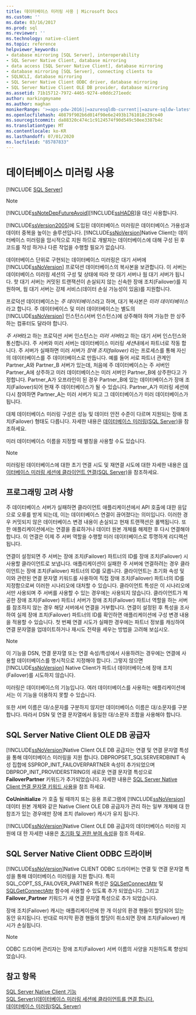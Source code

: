 ```yaml
---
title: 데이터베이스 미러링 사용 | Microsoft Docs
ms.custom: ''
ms.date: 03/16/2017
ms.prod: sql
ms.reviewer: ''
ms.technology: native-client
ms.topic: reference
helpviewer_keywords:
- database mirroring [SQL Server], interoperability
- SQL Server Native Client, database mirroring
- data access [SQL Server Native Client], database mirroring
- database mirroring [SQL Server], connecting clients to
- SQLNCLI, database mirroring
- SQL Server Native Client ODBC driver, database mirroring
- SQL Server Native Client OLE DB provider, database mirroring
ms.assetid: 71b15712-7972-4465-9274-e0ddc271eedc
author: markingmyname
ms.author: maghan
monikerRange: '>=aps-pdw-2016||=azuresqldb-current||=azure-sqldw-latest||>=sql-server-2016||=sqlallproducts-allversions||>=sql-server-linux-2017||=azuresqldb-mi-current'
ms.openlocfilehash: 40879f902b6d014f90e6e2493b1761018c29ce40
ms.sourcegitcommit: da88320c474c1c9124574f90d549c50ee3387b4c
ms.translationtype: MT
ms.contentlocale: ko-KR
ms.lasthandoff: 07/01/2020
ms.locfileid: "85787833"
---
```

# <a name="using-database-mirroring"></a>데이터베이스 미러링 사용
[!INCLUDE [SQL Server](../../../includes/applies-to-version/sql-asdb-asdbmi-asdw-pdw.md)]

    
> [!NOTE]  
>  [!INCLUDE[ssNoteDepFutureAvoid](../../../includes/ssnotedepfutureavoid-md.md)][!INCLUDE[ssHADR](../../../includes/sshadr-md.md)]을 대신 사용합니다.  
  
 [!INCLUDE[ssVersion2005](../../../includes/ssversion2005-md.md)]에 도입된 데이터베이스 미러링은 데이터베이스 가용성과 데이터 중복을 높이는 솔루션입니다. [!INCLUDE[ssNoVersion](../../../includes/ssnoversion-md.md)]Native Client는 데이터베이스 미러링을 암시적으로 지원 하므로 개발자는 데이터베이스에 대해 구성 된 후 코드를 작성 하거나 다른 작업을 수행할 필요가 없습니다.  
  
 데이터베이스 단위로 구현되는 데이터베이스 미러링은 대기 서버에 [!INCLUDE[ssNoVersion](../../../includes/ssnoversion-md.md)] 프로덕션 데이터베이스의 복사본을 보관합니다. 이 서버는 데이터베이스 미러링 세션의 구성 및 상태에 따라 핫 대기 서버나 웜 대기 서버가 됩니다. 핫 대기 서버는 커밋된 트랜잭션이 손실되지 않는 신속한 장애 조치(Failover)를 지원하며, 웜 대기 서버는 강제 서비스(데이터 손실 가능성이 있음)를 지원합니다.  
  
 프로덕션 데이터베이스는 *주 데이터베이스*라고 하며, 대기 복사본은 *미러 데이터베이스*라고 합니다. 주 데이터베이스 및 미러 데이터베이스는 별도의 [!INCLUDE[ssNoVersion](../../../includes/ssnoversion-md.md)] 인스턴스(서버 인스턴스)에 상주해야 하며 가능한 한 상주하는 컴퓨터도 달라야 합니다.  
  
 *주 서버*라고 하는 프로덕션 서버 인스턴스는 *미러 서버*라고 하는 대기 서버 인스턴스와 통신합니다. 주 서버와 미러 서버는 데이터베이스 미러링 *세션*내에서 파트너로 작동 합니다. 주 서버가 실패하면 미러 서버가 *장애 조치(failover)* 라는 프로세스를 통해 자신의 데이터베이스를 주 데이터베이스로 만듭니다. 예를 들어 서로 파트너 관계인 Partner_A와 Partner_B 서버가 있는데, 처음에 주 데이터베이스는 주 서버인 Partner_A에 상주하고 미러 데이터베이스는 미러 서버인 Partner_B에 상주한다고 가정합니다. Partner_A가 오프라인이 된 경우 Partner_B에 있는 데이터베이스가 장애 조치(Failover)되어 현재 주 데이터베이스가 될 수 있습니다. Partner_A가 미러링 세션에 다시 참여하면 Partner_A는 미러 서버가 되고 그 데이터베이스가 미러 데이터베이스가 됩니다.  
  
 대체 데이터베이스 미러링 구성은 성능 및 데이터 안전 수준이 다르며 지원되는 장애 조치(Failover) 형태도 다릅니다. 자세한 내용은 [데이터베이스 미러링&#40;SQL Server&#41;](../../../database-engine/database-mirroring/database-mirroring-sql-server.md)을 참조하세요.  
  
 미러 데이터베이스 이름을 지정할 때 별칭을 사용할 수도 있습니다.  
  
> [!NOTE]  
>  미러링된 데이터베이스에 대한 초기 연결 시도 및 재연결 시도에 대한 자세한 내용은 [데이터베이스 미러링 세션에 클라이언트 연결&#40;SQL Server&#41;](../../../database-engine/database-mirroring/connect-clients-to-a-database-mirroring-session-sql-server.md)을 참조하세요.  
  
## <a name="programming-considerations"></a>프로그래밍 고려 사항  
 주 데이터베이스 서버가 실패하면 클라이언트 애플리케이션에서 API 호출에 대한 응답으로 오류를 받게 되는데, 이는 데이터베이스 연결이 끊어졌다는 의미입니다. 이러한 경우 커밋되지 않은 데이터베이스 변경 내용이 손실되고 현재 트랜잭션은 롤백됩니다. 또한 애플리케이션에서는 연결을 종료하거나 데이터 원본 개체를 해제한 후 다시 연결해야 합니다. 이 연결은 이제 주 서버 역할을 수행할 미러 데이터베이스로 투명하게 리디렉션됩니다.  
  
 연결이 설정되면 주 서버는 장애 조치(Failover) 파트너의 ID를 장애 조치(Failover) 시 사용할 클라이언트로 보냅니다. 애플리케이션이 실패한 주 서버에 연결하려는 경우 클라이언트는 장애 조치(Failover) 파트너의 ID를 모릅니다. 클라이언트는 초기화 속성 및 이와 관련된 연결 문자열 키워드를 사용하여 직접 장애 조치(Failover) 파트너의 ID를 지정함으로써 이러한 시나리오에 대처할 수 있습니다. 클라이언트 특성은 이 시나리오에서만 사용되며 주 서버를 사용할 수 있는 경우에는 사용되지 않습니다. 클라이언트가 제공한 장애 조치(Failover) 파트너 서버가 장애 조치(Failover) 파트너 역할을 하는 서버를 참조하지 않는 경우 해당 서버에서 연결을 거부합니다. 연결이 설정된 후 특성을 조사하여 실제 장애 조치(Failover) 파트너의 ID를 확인하면 애플리케이션에 구성 변경 내용을 적용할 수 있습니다. 첫 번째 연결 시도가 실패한 경우에는 파트너 정보를 캐싱하여 연결 문자열을 업데이트하거나 재시도 전략을 세우는 방법을 고려해 보십시오.  
  
> [!NOTE]  
>  이 기능을 DSN, 연결 문자열 또는 연결 속성/특성에서 사용하려는 경우에는 연결에 사용할 데이터베이스를 명시적으로 지정해야 합니다. 그렇지 않으면 [!INCLUDE[ssNoVersion](../../../includes/ssnoversion-md.md)] Native Client가 파트너 데이터베이스에 장애 조치(Failover)를 시도하지 않습니다.  
>   
>  미러링은 데이터베이스의 기능입니다. 여러 데이터베이스를 사용하는 애플리케이션에서는 이 기능을 이용하지 못할 수 있습니다.  
>   
>  또한 서버 이름은 대/소문자를 구분하지 않지만 데이터베이스 이름은 대/소문자를 구분합니다. 따라서 DSN 및 연결 문자열에서 동일한 대/소문자 조합을 사용해야 합니다.  
  
## <a name="sql-server-native-client-ole-db-provider"></a>SQL Server Native Client OLE DB 공급자  
 [!INCLUDE[ssNoVersion](../../../includes/ssnoversion-md.md)]Native Client OLE DB 공급자는 연결 및 연결 문자열 특성을 통해 데이터베이스 미러링을 지원 합니다. DBPROPSET_SQLSERVERDBINIT 속성 집합에 SSPROP_INIT_FAILOVERPARTNER 속성이 추가되었으며 DBPROP_INIT_PROVIDERSTRING의 새로운 연결 문자열 특성으로 **FailoverPartner** 키워드가 추가되었습니다. 자세한 내용은 [SQL Server Native Client 연결 문자열 키워드 사용](../../../relational-databases/native-client/applications/using-connection-string-keywords-with-sql-server-native-client.md)을 참조 하세요.  
  
 **CoUninitialize** 가 호출 될 때까지 또는 응용 프로그램에 [!INCLUDE[ssNoVersion](../../../includes/ssnoversion-md.md)] 데이터 원본 개체와 같은 Native Client OLE DB 공급자가 관리 하는 일부 개체에 대 한 참조가 있는 경우에만 장애 조치 (failover) 캐시가 유지 됩니다.  
  
 [!INCLUDE[ssNoVersion](../../../includes/ssnoversion-md.md)]Native Client OLE DB 공급자의 데이터베이스 미러링 지원에 대 한 자세한 내용은 [초기화 및 권한 부여 속성](../../../relational-databases/native-client-ole-db-data-source-objects/initialization-and-authorization-properties.md)을 참조 하세요.  
  
## <a name="sql-server-native-client-odbc-driver"></a>SQL Server Native Client ODBC 드라이버  
 [!INCLUDE[ssNoVersion](../../../includes/ssnoversion-md.md)]Native CLIENT ODBC 드라이버는 연결 및 연결 문자열 특성을 통해 데이터베이스 미러링을 지원 합니다. 특히 SQL_COPT_SS_FAILOVER_PARTNER 특성은 [SQLSetConnectAttr](../../../relational-databases/native-client-odbc-api/sqlsetconnectattr.md) 및 [SQLGetConnectAttr](../../../relational-databases/native-client-odbc-api/sqlgetconnectattr.md) 함수에 사용할 수 있도록 추가 되었습니다. 그리고 **Failover_Partner** 키워드가 새 연결 문자열 특성으로 추가 되었습니다.  
  
 장애 조치(Failover) 캐시는 애플리케이션에 한 개 이상의 환경 핸들이 할당되어 있는 동안 유지됩니다. 반대로 마지막 환경 핸들의 할당이 취소되면 장애 조치(Failover) 캐시가 손실됩니다.  
  
> [!NOTE]  
>  ODBC 드라이버 관리자는 장애 조치(Failover) 서버 이름의 사양을 지원하도록 향상되었습니다.  
  
## <a name="see-also"></a>참고 항목  
 [SQL Server Native Client 기능](../../../relational-databases/native-client/features/sql-server-native-client-features.md)   
 [SQL Server&#41;&#40;데이터베이스 미러링 세션에 클라이언트를 연결 합니다.](../../../database-engine/database-mirroring/connect-clients-to-a-database-mirroring-session-sql-server.md)   
 [데이터베이스 미러링&#40;SQL Server&#41;](../../../database-engine/database-mirroring/database-mirroring-sql-server.md)  
  
  
